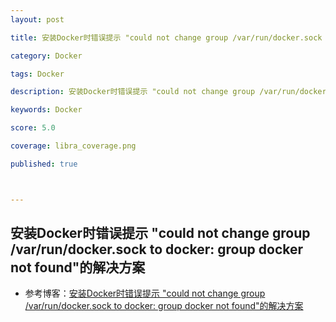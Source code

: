 ```yaml
---
layout: post

title: 安装Docker时错误提示 "could not change group /var/run/docker.sock to docker

category: Docker

tags: Docker

description: 安装Docker时错误提示 "could not change group /var/run/docker.sock to docker

keywords: Docker

score: 5.0

coverage: libra_coverage.png

published: true



---
```


##  安装Docker时错误提示 "could not change group /var/run/docker.sock to docker: group docker not found"的解决方案

- 参考博客：[安装Docker时错误提示 "could not change group /var/run/docker.sock to docker: group docker not found"的解决方案](https://www.cnblogs.com/xuliuzai/p/10471911.html)

